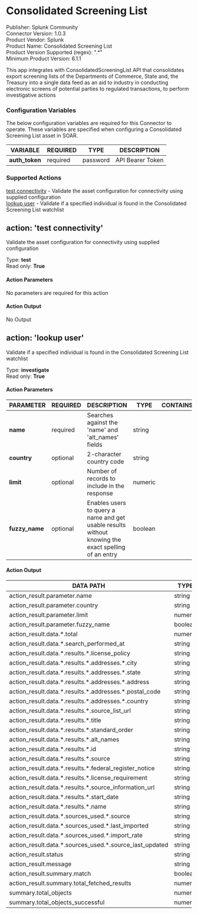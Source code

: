 [comment]: # "Auto-generated SOAR connector documentation"
# Consolidated Screening List

Publisher: Splunk Community  
Connector Version: 1.0.3  
Product Vendor: Splunk  
Product Name: Consolidated Screening List  
Product Version Supported (regex): ".\*"  
Minimum Product Version: 6.1.1  

This app integrates with ConsolidatedScreeningList API that consolidates export screening lists of the Departments of Commerce, State and, the Treasury into a single data feed as an aid to industry in conducting electronic screens of potential parties to regulated transactions, to perform investigative actions

[comment]: # "File: README.md"
[comment]: # "Copyright (c) 2020-2024 Splunk Inc."
[comment]: # ""
[comment]: # "Licensed under the Apache License, Version 2.0 (the 'License');"
[comment]: # "you may not use this file except in compliance with the License."
[comment]: # "You may obtain a copy of the License at"
[comment]: # ""
[comment]: # "    http://www.apache.org/licenses/LICENSE-2.0"
[comment]: # ""
[comment]: # "Unless required by applicable law or agreed to in writing, software distributed under"
[comment]: # "the License is distributed on an 'AS IS' BASIS, WITHOUT WARRANTIES OR CONDITIONS OF ANY KIND,"
[comment]: # "either express or implied. See the License for the specific language governing permissions"
[comment]: # "and limitations under the License."
[comment]: # ""

### Configuration Variables
The below configuration variables are required for this Connector to operate.  These variables are specified when configuring a Consolidated Screening List asset in SOAR.

VARIABLE | REQUIRED | TYPE | DESCRIPTION
-------- | -------- | ---- | -----------
**auth_token** |  required  | password | API Bearer Token

### Supported Actions  
[test connectivity](#action-test-connectivity) - Validate the asset configuration for connectivity using supplied configuration  
[lookup user](#action-lookup-user) - Validate if a specified individual is found in the Consolidated Screening List watchlist  

## action: 'test connectivity'
Validate the asset configuration for connectivity using supplied configuration

Type: **test**  
Read only: **True**

#### Action Parameters
No parameters are required for this action

#### Action Output
No Output  

## action: 'lookup user'
Validate if a specified individual is found in the Consolidated Screening List watchlist

Type: **investigate**  
Read only: **True**

#### Action Parameters
PARAMETER | REQUIRED | DESCRIPTION | TYPE | CONTAINS
--------- | -------- | ----------- | ---- | --------
**name** |  required  | Searches against the 'name' and 'alt_names' fields | string | 
**country** |  optional  | 2-character country code | string | 
**limit** |  optional  | Number of records to include in the response | numeric | 
**fuzzy_name** |  optional  | Enables users to query a name and get usable results without knowing the exact spelling of an entry | boolean | 

#### Action Output
DATA PATH | TYPE | CONTAINS | EXAMPLE VALUES
--------- | ---- | -------- | --------------
action_result.parameter.name | string |  |   Example name 
action_result.parameter.country | string |  |  
action_result.parameter.limit | numeric |  |   1 
action_result.parameter.fuzzy_name | boolean |  |   True  False 
action_result.data.\*.total | numeric |  |   135 
action_result.data.\*.search_performed_at | string |  |   2020-12-10T06:59:53.060+00:00 
action_result.data.\*.results.\*.license_policy | string |  |   Example license policy 
action_result.data.\*.results.\*.addresses.\*.city | string |  |   Example city 
action_result.data.\*.results.\*.addresses.\*.state | string |  |   Example state 
action_result.data.\*.results.\*.addresses.\*.address | string |  |   Example address 
action_result.data.\*.results.\*.addresses.\*.postal_code | string |  |   Example postal code 
action_result.data.\*.results.\*.addresses.\*.country | string |  |   Example country 
action_result.data.\*.results.\*.source_list_url | string |  `url`  |   http://example.com 
action_result.data.\*.results.\*.title | string |  |  
action_result.data.\*.results.\*.standard_order | string |  |  
action_result.data.\*.results.\*.alt_names | string |  |   Example name 
action_result.data.\*.results.\*.id | string |  `sha1`  |   1a3ccc08ecbb40155a4cce8d9c9ace917f54cc74 
action_result.data.\*.results.\*.source | string |  |   Example source 
action_result.data.\*.results.\*.federal_register_notice | string |  |   Example register notice 
action_result.data.\*.results.\*.license_requirement | string |  |   Example license requirement 
action_result.data.\*.results.\*.source_information_url | string |  `url`  |   http://example.com 
action_result.data.\*.results.\*.start_date | string |  |   2019-05-21 
action_result.data.\*.results.\*.name | string |  |   Example name 
action_result.data.\*.sources_used.\*.source | string |  |   Example source 
action_result.data.\*.sources_used.\*.last_imported | string |  |   2020-12-10T06:35:04.366+00:00 
action_result.data.\*.sources_used.\*.import_rate | string |  |   Hourly 
action_result.data.\*.sources_used.\*.source_last_updated | string |  |   2020-07-22T15:56:51.583+00:00 
action_result.status | string |  |   success  failed 
action_result.message | string |  |   Match: True 
action_result.summary.match | boolean |  |   True  False 
action_result.summary.total_fetched_results | numeric |  |   1 
summary.total_objects | numeric |  |   1 
summary.total_objects_successful | numeric |  |   1 